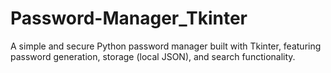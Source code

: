 # Password-Manager_Tkinter
A simple and secure Python password manager built with Tkinter, featuring password generation, storage (local JSON), and search functionality.
